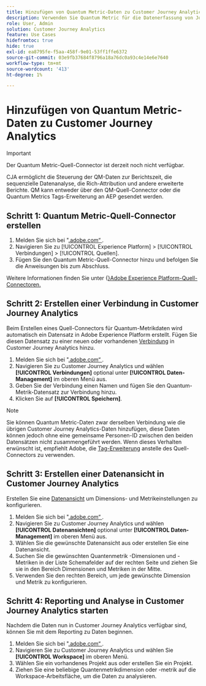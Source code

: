 ```yaml
---
title: Hinzufügen von Quantum Metric-Daten zu Customer Journey Analytics
description: Verwenden Sie Quantum Metric für die Datenerfassung von Journey und Verhaltensweisen der Benutzer und nutzen Sie dann CJA aus diesen erfassten Daten, um umfassendere Einblicke zu gewinnen.
role: User, Admin
solution: Customer Journey Analytics
feature: Use Cases
hidefromtoc: true
hide: true
exl-id: ea8795fe-f5aa-458f-9e01-53ff1ffe6372
source-git-commit: 03e9fb37684f8796a18a76dc0a93c4e14e6e7640
workflow-type: tm+mt
source-wordcount: '413'
ht-degree: 1%

---
```


# Hinzufügen von Quantum Metric-Daten zu Customer Journey Analytics

>[!IMPORTANT]
>
>Der Quantum Metric-Quell-Connector ist derzeit noch nicht verfügbar.

CJA ermöglicht die Steuerung der QM-Daten zur Berichtszeit, die sequenzielle Datenanalyse, die Rich-Attribution und andere erweiterte Berichte.  QM kann entweder über den QM-Quell-Connector oder die Quantum Metrics Tags-Erweiterung an AEP gesendet werden.

## Schritt 1: Quantum Metric-Quell-Connector erstellen

1. Melden Sie sich bei &quot;[.adobe.com“ ](https://experience.adobe.com).
1. Navigieren Sie zu [!UICONTROL Experience Platform] > [!UICONTROL Verbindungen] > [!UICONTROL Quellen].
1. Fügen Sie den Quantum Metric-Quell-Connector hinzu und befolgen Sie die Anweisungen bis zum Abschluss.

Weitere Informationen finden Sie unter {[}Adobe Experience Platform-Quell-Connectoren.](https://experienceleague.adobe.com/de/docs/experience-platform/sources/home)

## Schritt 2: Erstellen einer Verbindung in Customer Journey Analytics

Beim Erstellen eines Quell-Connectors für Quantum-Metrikdaten wird automatisch ein Datensatz in Adobe Experience Platform erstellt. Fügen Sie diesen Datensatz zu einer neuen oder vorhandenen [Verbindung](/help/connections/overview.md) in Customer Journey Analytics hinzu.

1. Melden Sie sich bei &quot;[.adobe.com“ ](https://experience.adobe.com).
1. Navigieren Sie zu Customer Journey Analytics und wählen **[!UICONTROL Verbindungen]** optional unter **[!UICONTROL Daten-Management]** im oberen Menü aus.
1. Geben Sie der Verbindung einen Namen und fügen Sie den Quantum-Metrik-Datensatz zur Verbindung hinzu.
1. Klicken Sie auf **[!UICONTROL Speichern]**.

>[!NOTE]
>Sie können Quantum Metric-Daten zwar derselben Verbindung wie die übrigen Customer Journey Analytics-Daten hinzufügen, diese Daten können jedoch ohne eine gemeinsame Personen-ID zwischen den beiden Datensätzen nicht zusammengeführt werden. Wenn dieses Verhalten erwünscht ist, empfiehlt Adobe, die [Tag-Erweiterung](https://experienceleague.adobe.com/en/docs/experience-platform/destinations/catalog/analytics/quantum-metric) anstelle des Quell-Connectors zu verwenden.

## Schritt 3: Erstellen einer Datenansicht in Customer Journey Analytics

Erstellen Sie eine [Datenansicht](/help/data-views/data-views.md) um Dimensions- und Metrikeinstellungen zu konfigurieren.

1. Melden Sie sich bei &quot;[.adobe.com“ ](https://experience.adobe.com).
1. Navigieren Sie zu Customer Journey Analytics und wählen **[!UICONTROL Datenansichten]** optional unter **[!UICONTROL Daten-Management]** im oberen Menü aus.
1. Wählen Sie die gewünschte Datenansicht aus oder erstellen Sie eine Datenansicht.
1. Suchen Sie die gewünschten Quantenmetrik -Dimensionen und -Metriken in der Liste Schemafelder auf der rechten Seite und ziehen Sie sie in den Bereich Dimensionen und Metriken in der Mitte.
1. Verwenden Sie den rechten Bereich, um jede gewünschte Dimension und Metrik zu konfigurieren.

## Schritt 4: Reporting und Analyse in Customer Journey Analytics starten

Nachdem die Daten nun in Customer Journey Analytics verfügbar sind, können Sie mit dem Reporting zu Daten beginnen.

1. Melden Sie sich bei &quot;[.adobe.com“ ](https://experience.adobe.com).
1. Navigieren Sie zu Customer Journey Analytics und wählen Sie **[!UICONTROL Workspace]** im oberen Menü.
1. Wählen Sie ein vorhandenes Projekt aus oder erstellen Sie ein Projekt.
1. Ziehen Sie eine beliebige Quantenmetrikdimension oder -metrik auf die Workspace-Arbeitsfläche, um die Daten zu analysieren.
